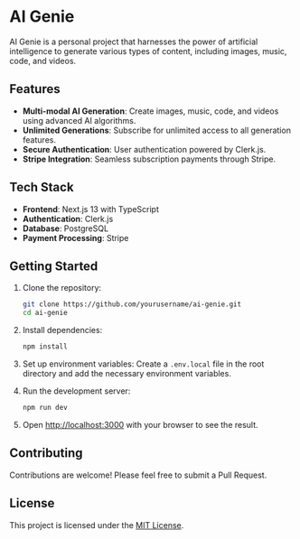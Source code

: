 # AI Genie

AI Genie is a personal project that harnesses the power of artificial intelligence to generate various types of content, including images, music, code, and videos.

## Features

- **Multi-modal AI Generation**: Create images, music, code, and videos using advanced AI algorithms.
- **Unlimited Generations**: Subscribe for unlimited access to all generation features.
- **Secure Authentication**: User authentication powered by Clerk.js.
- **Stripe Integration**: Seamless subscription payments through Stripe.

## Tech Stack

- **Frontend**: Next.js 13 with TypeScript
- **Authentication**: Clerk.js
- **Database**: PostgreSQL
- **Payment Processing**: Stripe

## Getting Started

1. Clone the repository:
   ```bash
   git clone https://github.com/yourusername/ai-genie.git
   cd ai-genie
   ```

2. Install dependencies:
   ```bash
   npm install
   ```

3. Set up environment variables:
   Create a `.env.local` file in the root directory and add the necessary environment variables.

4. Run the development server:
   ```bash
   npm run dev
   ```

5. Open [http://localhost:3000](http://localhost:3000) with your browser to see the result.

## Contributing

Contributions are welcome! Please feel free to submit a Pull Request.

## License

This project is licensed under the [MIT License](LICENSE).
